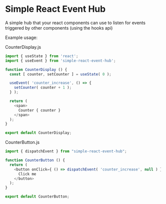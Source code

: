 # Simple React Event Hub

A simple hub that your react components can use to listen for events triggered by other components (using the hooks api)

Example usage:

CounterDisplay.js

```js
import { useState } from 'react';
import { useEvent } from 'simple-react-event-hub';

function CounterDisplay () {
  const [ counter, setCounter ] = useState( 0 );

  useEvent( 'counter_increase', () => {
    setCounter( counter + 1 );
  } );

  return (
    <span>
      Counter { counter }
    </span>
  );
}

export default CounterDisplay;
```


CounterButton.js

```js
import { dispatchEvent } from "simple-react-event-hub";

function CounterButton () {
  return (
    <button onClick={ () => dispatchEvent( 'counter_increase', null ) }>
      Click me
    </button>
  );
}

export default CounterButton;
```